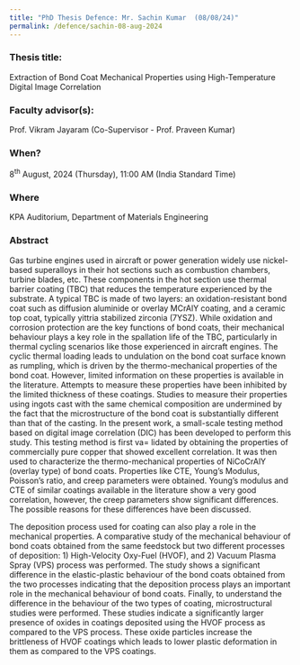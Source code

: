 ```yaml
---
title: "PhD Thesis Defence: Mr. Sachin Kumar  (08/08/24)"
permalink: /defence/sachin-08-aug-2024
---
```

### Thesis title:
Extraction of Bond Coat Mechanical Properties using High-Temperature Digital Image Correlation

### Faculty advisor(s):
Prof. Vikram Jayaram  (Co-Supervisor - Prof. Praveen Kumar)

### When?
8<sup>th</sup> August, 2024 (Thursday), 11:00 AM (India Standard Time)

### Where
KPA Auditorium, Department of Materials Engineering

### Abstract
Gas turbine engines used in aircraft or power generation widely use nickel-based superalloys in their hot sections such as combustion chambers, turbine blades, etc. These components in the hot section use thermal barrier coating (TBC) that reduces the temperature experienced by the substrate. A typical TBC is made of two layers: an oxidation-resistant bond coat such as diffusion aluminide or overlay MCrAlY coating, and a ceramic top coat, typically yittria stabilized zirconia (7YSZ). While oxidation and corrosion protection are the key functions of bond coats, their mechanical behaviour plays a key role in the spallation life of the TBC, particularly in thermal cycling scenarios like those experienced in aircraft engines. The cyclic thermal loading leads to undulation on the bond coat surface known as rumpling, which is driven by the thermo-mechanical properties of the bond coat.  However, limited information on these properties is available in the literature. Attempts to measure these properties have been inhibited by the limited thickness of these coatings. Studies to measure their properties using ingots cast with the same chemical composition are undermined by the fact that the microstructure of the bond coat is substantially different than that of the casting. In the present work, a small-scale testing method based on digital image correlation (DIC) has been developed to perform this study. This testing method is first va= lidated by obtaining the properties of commercially pure copper that showed excellent correlation. It was then used to characterize the thermo-mechanical properties of NiCoCrAlY (overlay type) of bond coats. Properties like CTE, Young’s Modulus, Poisson’s ratio, and creep parameters were obtained. Young’s modulus and CTE of similar coatings available in the literature show a very good correlation, however, the creep parameters show significant differences. The possible reasons for these differences have been discussed.

The deposition process used for coating can also play a role in the mechanical properties. A comparative study of the mechanical behaviour of bond coats obtained from the same feedstock but two different processes of deposition: 1) High-Velocity Oxy-Fuel (HVOF), and 2) Vacuum Plasma Spray (VPS) process was performed. The study shows a significant difference in the elastic-plastic behaviour of the bond coats obtained from the two processes indicating that the deposition process plays an important role in the mechanical behaviour of bond coats. Finally, to understand the difference in the behaviour of the two types of coating, microstructural studies were performed. These studies indicate a significantly larger presence of oxides in coatings deposited using the HVOF process as compared to the VPS process. These oxide particles increase the brittleness of HVOF coatings which leads to lower plastic deformation in them as compared to the VPS coatings.